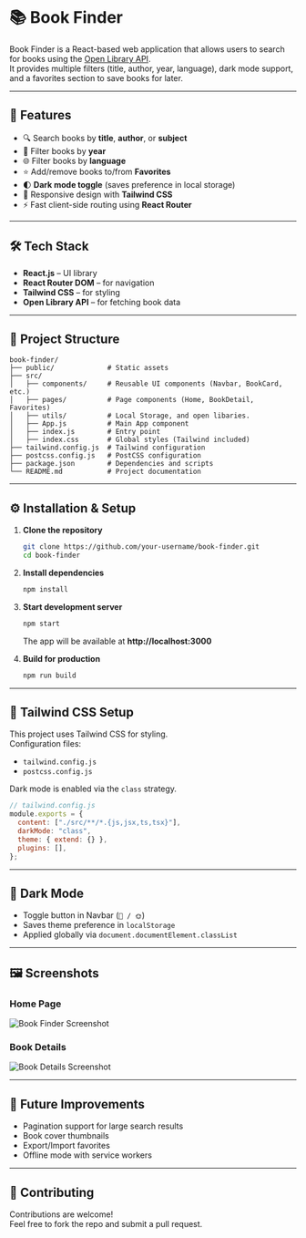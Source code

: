 # 📚 Book Finder

Book Finder is a React-based web application that allows users to search for books using the [Open Library API](https://openlibrary.org/developers/api).  
It provides multiple filters (title, author, year, language), dark mode support, and a favorites section to save books for later.

---

## 🚀 Features

- 🔍 Search books by **title**, **author**, or **subject**
- 📅 Filter books by **year**
- 🌐 Filter books by **language**
- ⭐ Add/remove books to/from **Favorites**
- 🌓 **Dark mode toggle** (saves preference in local storage)
- 📱 Responsive design with **Tailwind CSS**
- ⚡ Fast client-side routing using **React Router**

---

## 🛠️ Tech Stack

- **React.js** – UI library
- **React Router DOM** – for navigation
- **Tailwind CSS** – for styling
- **Open Library API** – for fetching book data

---

## 📂 Project Structure

```
book-finder/
├── public/             # Static assets
├── src/
│   ├── components/     # Reusable UI components (Navbar, BookCard, etc.)
│   ├── pages/          # Page components (Home, BookDetail, Favorites)
│   ├── utils/          # Local Storage, and open libaries.
│   ├── App.js          # Main App component
│   ├── index.js        # Entry point
│   ├── index.css       # Global styles (Tailwind included)
├── tailwind.config.js  # Tailwind configuration
├── postcss.config.js   # PostCSS configuration
├── package.json        # Dependencies and scripts
└── README.md           # Project documentation
```

---

## ⚙️ Installation & Setup

1. **Clone the repository**
   ```bash
   git clone https://github.com/your-username/book-finder.git
   cd book-finder
   ```

2. **Install dependencies**
   ```bash
   npm install
   ```

3. **Start development server**
   ```bash
   npm start
   ```
   The app will be available at **http://localhost:3000**

4. **Build for production**
   ```bash
   npm run build
   ```

---

## 🎨 Tailwind CSS Setup

This project uses Tailwind CSS for styling.  
Configuration files:
- `tailwind.config.js`
- `postcss.config.js`

Dark mode is enabled via the `class` strategy.  
```js
// tailwind.config.js
module.exports = {
  content: ["./src/**/*.{js,jsx,ts,tsx}"],
  darkMode: "class",
  theme: { extend: {} },
  plugins: [],
};
```

---

## 🌙 Dark Mode

- Toggle button in Navbar (`🌙 / 🌞`)
- Saves theme preference in `localStorage`
- Applied globally via `document.documentElement.classList`

---

## 🖼️ Screenshots

### Home Page
![Book Finder Screenshot](./screenshot-home.png)

### Book Details
![Book Details Screenshot](./screenshot-detail.png)

---

## 🔮 Future Improvements

- Pagination support for large search results
- Book cover thumbnails
- Export/Import favorites
- Offline mode with service workers

---

## 🤝 Contributing

Contributions are welcome!  
Feel free to fork the repo and submit a pull request.
